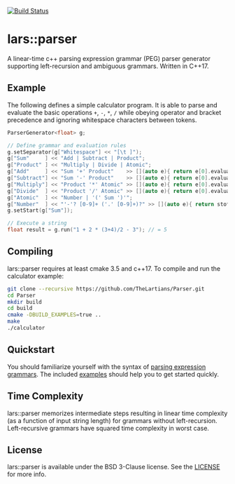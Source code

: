 [![Build Status](https://travis-ci.com/TheLartians/Parser.svg?branch=master)](https://travis-ci.com/TheLartians/Parser)

lars::parser
============

A linear-time c++ parsing expression grammar (PEG) parser generator supporting left-recursion and ambiguous grammars. Written in C++17.

Example
-------

The following defines a simple calculator program. It is able to parse and evaluate the basic operations `+`, `-`, `*`, `/` while obeying operator and bracket precedence and ignoring whitespace characters between tokens.

```c++
ParserGenerator<float> g;

// Define grammar and evaluation rules
g.setSeparator(g["Whitespace"] << "[\t ]");
g["Sum"     ] << "Add | Subtract | Product";
g["Product" ] << "Multiply | Divide | Atomic";
g["Add"     ] << "Sum '+' Product"    >> [](auto e){ return e[0].evaluate() + e[1].evaluate(); };
g["Subtract"] << "Sum '-' Product"    >> [](auto e){ return e[0].evaluate() - e[1].evaluate(); };
g["Multiply"] << "Product '*' Atomic" >> [](auto e){ return e[0].evaluate() * e[1].evaluate(); };
g["Divide"  ] << "Product '/' Atomic" >> [](auto e){ return e[0].evaluate() / e[1].evaluate(); };
g["Atomic"  ] << "Number | '(' Sum ')'";
g["Number"  ] << "'-'? [0-9]+ ('.' [0-9]+)?" >> [](auto e){ return stof(e.string()); };
g.setStart(g["Sum"]);

// Execute a string
float result = g.run("1 + 2 * (3+4)/2 - 3"); // = 5
```

Compiling
---------
lars::parser requires at least cmake 3.5 and c++17. To compile and run the calculator example: 

```bash
git clone --recursive https://github.com/TheLartians/Parser.git
cd Parser
mkdir build
cd build
cmake -DBUILD_EXAMPLES=true ..
make
./calculator
```

Quickstart
----------
You should familiarize yourself with the syntax of [parsing expression grammars](http://en.wikipedia.org/wiki/Parsing_expression_grammar). The included [examples](https://github.com/TheLartians/Parser/tree/master/examples) should help you to get started quickly.

Time Complexity
---------------
lars::parser memorizes intermediate steps resulting in linear time complexity (as a function of input string length) for grammars without left-recursion. Left-recursive grammars have squared time complexity in worst case.

License
-------
lars::parser is available under the BSD 3-Clause license. See the [LICENSE](https://github.com/TheLartians/Parser/blob/master/LICENSE) for more info.
